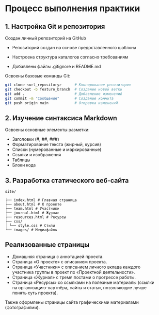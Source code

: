 # Процесс выполнения практики

## 1. Настройка Git и репозитория

Создан личный репозиторий на GitHub

 - Репозиторий создан на основе предоставленного шаблона

 - Настроена структура каталогов согласно требованиям

- Добавлены файлы .gitignore и README.md

Освоены базовые команды Git:

```bash
git clone <url_repository>      # Клонирование репозитория
git checkout -b feature_branch  # Создание новой ветки
git add .                       # Добавление изменений
git commit -m "Сообщение"       # Создание коммита
git push origin main            # Отправка изменений
```

## 2. Изучение синтаксиса Markdown

Освоены основные элементы разметки:

- Заголовки (#, ##, ###)
- Форматирование текста (жирный, курсив)
- Списки (нумерованные и маркированные)
- Ссылки и изображения
- Таблицы
- Блоки кода

## 3. Разработка статического веб-сайта

```
site/

├── index.html # Главная страница
├── about.html # О проекте
├── team.html # Участники
├── journal.html # Журнал
├── resources.html # Ресурсы
├── css/
│ └── style.css # Стили
└── images/ # Медиафайлы
```

## Реализованные страницы

 - Домашняя страница с аннотацией проекта.
- Страница «О проекте» с описанием проекта.
- Страница «Участники» с описанием личного вклада каждого участника группы в проект по «Проектной деятельности».
- Страница «Журнал» с тремя постами о прогрессе работы.
- Страница «Ресурсы» со ссылками на полезные материалы (ссылки на организацию-партнёра, сайты и статьи, позволяющие лучше понять суть проекта).

Также оформлены страницы сайта графическими материалами (фотографиями).









